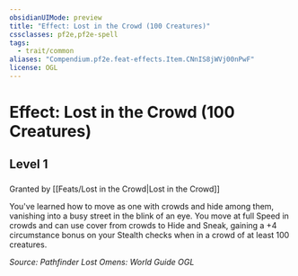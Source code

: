 ```yaml
---
obsidianUIMode: preview
title: "Effect: Lost in the Crowd (100 Creatures)"
cssclasses: pf2e,pf2e-spell
tags:
  - trait/common
aliases: "Compendium.pf2e.feat-effects.Item.CNnIS8jWVj00nPwF"
license: OGL
---
```

# Effect: Lost in the Crowd (100 Creatures)
## Level 1
### 






Granted by [[Feats/Lost in the Crowd|Lost in the Crowd]]

You've learned how to move as one with crowds and hide among them, vanishing into a busy street in the blink of an eye. You move at full Speed in crowds and can use cover from crowds to Hide and Sneak, gaining a +4 circumstance bonus on your Stealth checks when in a crowd of at least 100 creatures.

*Source: Pathfinder Lost Omens: World Guide*
*OGL*